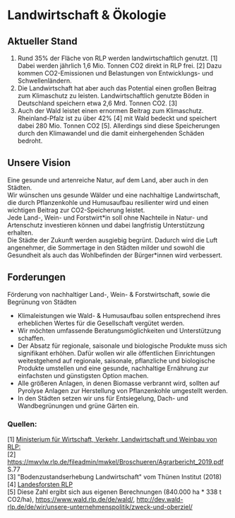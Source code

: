 # Landwirtschaft & Ökologie

## Aktueller Stand

1. Rund 35% der Fläche von RLP werden landwirtschaftlich genutzt. [1] Dabei werden jährlich 1,6 Mio. Tonnen CO2 direkt in RLP frei. [2] Dazu kommen CO2-Emissionen und Belastungen von Entwicklungs- und Schwellenländern.
2. Die Landwirtschaft hat aber auch das Potential einen großen Beitrag zum Klimaschutz zu leisten. Landwirtschaftlich genutzte Böden in Deutschland speichern etwa 2,6 Mrd. Tonnen CO2. [3]
3. Auch der Wald leistet einen ernormen Beitrag zum Klimaschutz. Rheinland-Pfalz ist zu über 42% [4] mit Wald bedeckt und speichert dabei 280 Mio. Tonnen CO2 [5].
Allerdings sind diese Speicherungen durch den Klimawandel und die damit einhergehenden Schäden bedroht.

## Unsere Vision

Eine gesunde und artenreiche Natur, auf dem Land, aber auch in den Städten.<br>Wir wünschen uns gesunde Wälder und eine nachhaltige Landwirtschaft, die durch Pflanzenkohle und Humusaufbau resilienter wird und einen wichtigen Beitrag zur CO2-Speicherung leistet.<br> Jede Land-, Wein- und Forstwirt\*in soll ohne Nachteile in Natur- und Artenschutz investieren können und dabei langfristig Unterstützung erhalten.<br>Die Städte der Zukunft werden ausgiebig begrünt. Dadurch wird die Luft angenehmer, die Sommertage in den Städten milder und sowohl die Gesundheit als auch das Wohlbefinden der Bürger\*innen wird verbessert.

## Forderungen

Förderung von nachhaltiger Land-, Wein- & Forstwirtschaft, sowie die Begrünung von Städten
- Klimaleistungen wie Wald- & Humusaufbau sollen entsprechend ihres erheblichen Wertes für die Gesellschaft vergütet werden.
- Wir möchten umfassende Beratungsmöglichkeiten und Unterstützung schaffen.
- Der Absatz für regionale, saisonale und biologische Produkte muss sich signifikant erhöhen. Dafür wollen wir alle öffentlichen Einrichtungen weitestgehend auf regionale, saisonale, pflanzliche und biologische Produkte umstellen und eine gesunde, nachhaltige Ernährung zur einfachsten und günstigsten Option machen.
- Alle größeren Anlagen, in denen Biomasse verbrannt wird, sollten auf Pyrolyse Anlagen zur Herstellung von Pflanzenkohle umgestellt werden.
- In den Städten setzen wir uns für Entsiegelung, Dach- und Wandbegrünungen und grüne Gärten ein.

### Quellen:
[1] [Ministerium für Wirtschaft, Verkehr, Landwirtschaft und Weinbau von RLP:](https://mwvlw.rlp.de/de/themen/landwirtschaft/)<br>
[2] https://mwvlw.rlp.de/fileadmin/mwkel/Broschueren/Agrarbericht_2019.pdf S.77<br>
[3] "Bodenzustandserhebung Landwirtschaft" vom Thünen Institut (2018)<br>
[4] [Landesforsten RLP](https://www.wald.rlp.de/de/wald/) <br>
[5] Diese Zahl ergibt sich aus eigenen Berechnungen (840.000 ha * 338 t CO2/ha), https://www.wald.rlp.de/de/wald/, http://dev.wald-rlp.de/de/wir/unsere-unternehmenspolitik/zweck-und-oberziel/
